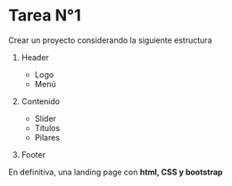 # Tarea N°1

Crear un proyecto considerando la siguiente estructura

1. Header

    * Logo
    * Menú

2. Contenido

    * Slider
    * Títulos
    * Pilares

3. Footer

En definitiva, una landing page con **html, CSS y bootstrap**
